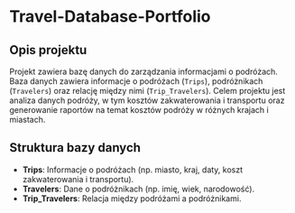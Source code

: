 # Travel-Database-Portfolio

## Opis projektu 
Projekt zawiera bazę danych do zarządzania informacjami o podróżach. Baza danych zawiera informacje o podróżach (`Trips`), podróżnikach (`Travelers`) oraz relację między nimi (`Trip_Travelers`). Celem projektu jest analiza danych podróży, w tym kosztów zakwaterowania i transportu oraz generowanie raportów na temat kosztów podróży w różnych krajach i miastach.

## Struktura bazy danych
- **Trips**: Informacje o podróżach (np. miasto, kraj, daty, koszt zakwaterowania i transportu).
- **Travelers**: Dane o podróżnikach (np. imię, wiek, narodowość).
- **Trip_Travelers**: Relacja między podróżami a podróżnikami.
